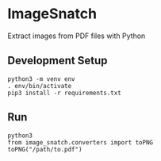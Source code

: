 # ImageSnatch

Extract images from PDF files with Python

## Development Setup

```
python3 -m venv env
. env/bin/activate
pip3 install -r requirements.txt
```

## Run

```
python3
from image_snatch.converters import toPNG
toPNG("/path/to.pdf")
```

